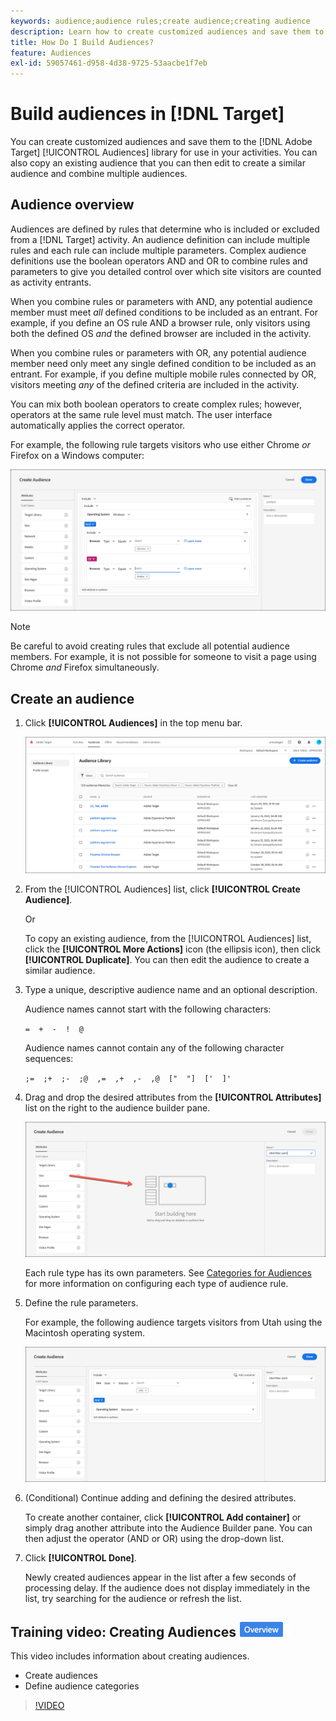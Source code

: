 ```yaml
---
keywords: audience;audience rules;create audience;creating audience
description: Learn how to create customized audiences and save them to the [!DNL Adobe Target] [!UICONTROL Audiences] library for use in activities.
title: How Do I Build Audiences?
feature: Audiences
exl-id: 59057461-d958-4d38-9725-53aacbe1f7eb
---
```

# Build audiences in [!DNL Target]

You can create customized audiences and save them to the [!DNL Adobe Target] [!UICONTROL Audiences] library for use in your activities. You can also copy an existing audience that you can then edit to create a similar audience and combine multiple audiences.

## Audience overview

Audiences are defined by rules that determine who is included or excluded from a [!DNL Target] activity. An audience definition can include multiple rules and each rule can include multiple parameters. Complex audience definitions use the boolean operators AND and OR to combine rules and parameters to give you detailed control over which site visitors are counted as activity entrants.

When you combine rules or parameters with AND, any potential audience member must meet *all* defined conditions to be included as an entrant. For example, if you define an OS rule AND a browser rule, only visitors using both the defined OS *and* the defined browser are included in the activity.

When you combine rules or parameters with OR, any potential audience member need only meet any single defined condition to be included as an entrant. For example, if you define multiple mobile rules connected by OR, visitors meeting *any* of the defined criteria are included in the activity.

You can mix both boolean operators to create complex rules; however, operators at the same rule level must match. The user interface automatically applies the correct operator.

For example, the following rule targets visitors who use either Chrome *or* Firefox on a Windows computer:

![Create audience](assets/audience_create.png)

>[!NOTE]
>
>Be careful to avoid creating rules that exclude all potential audience members. For example, it is not possible for someone to visit a page using Chrome *and* Firefox simultaneously.

## Create an audience

1. Click **[!UICONTROL Audiences]** in the top menu bar.

   ![audiences_list image](assets/audiences_list.png)

1. From the [!UICONTROL Audiences] list, click **[!UICONTROL Create Audience]**.

   Or

   To copy an existing audience, from the [!UICONTROL Audiences] list, click the **[!UICONTROL More Actions]** icon (the ellipsis icon), then click **[!UICONTROL Duplicate]**. You can then edit the audience to create a similar audience. 

1. Type a unique, descriptive audience name and an optional description.

   Audience names cannot start with the following characters:

   `=  +  -  !  @`

   Audience names cannot contain any of the following character sequences:

   `;=  ;+  ;-  ;@  ,=  ,+  ,-  ,@  ["  "]  ['  ]'`

1. Drag and drop the desired attributes from the **[!UICONTROL Attributes]** list on the right to the audience builder pane.

   ![Drag and drop attributes](assets/drag-attribute.png)

   Each rule type has its own parameters. See [Categories for Audiences](/help/main/c-target/c-audiences/c-target-rules/target-rules.md#concept_E3A77E42F1644503A829B5107B20880D) for more information on configuring each type of audience rule.

1. Define the rule parameters.

   For example, the following audience targets visitors from Utah using the Macintosh operating system.

   ![Utah/Macintosh audience](assets/adience-builder.png)

1. (Conditional) Continue adding and defining the desired attributes.

   To create another container, click **[!UICONTROL Add container]** or simply drag another attribute into the Audience Builder pane. You can then adjust the operator (AND or OR) using the drop-down list.

1. Click **[!UICONTROL Done]**.

   Newly created audiences appear in the list after a few seconds of processing delay. If the audience does not display immediately in the list, try searching for the audience or refresh the list. 

## Training video: Creating Audiences ![Overview badge](/help/main/assets/overview.png)

This video includes information about creating audiences.

* Create audiences 
* Define audience categories

>[!VIDEO](https://video.tv.adobe.com/v/17392)
